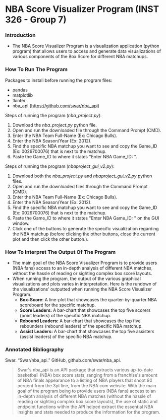 # NBA Score Visualizer Program (INST 326 - Group 7)

### Introduction
- The NBA Score Visualizer Program is a visualization application (python program) that allows users to access and generate data visualizations of various components of the Box Score for different NBA matchups. 

### How To Run The Program

Packages to install before running the program files:
- pandas
- matplotlib
- tkinter
- nba_api (https://github.com/swar/nba_api)

Steps of running the program (_nba_project.py_):
1. Download the _nba_project.py_ python file.
2. Open and run the downloaded file through the Command Prompt (CMD). 
3. Enter the NBA Team Full-Name (Ex: Chicago Bulls).
4. Enter the NBA Season/Year (Ex: 2012).
5. Find the specific NBA matchup you want to see and copy the Game_ID (Ex: 0029700076) that is next to the matchup.
6. Paste the Game_ID to where it states "Enter NBA Game_ID: ".

Steps of running the program (_nbaproject_gui_v2.py_):
1. Download both the _nba_project.py_ and _nbaproject_gui_v2.py_ python files.
2. Open and run the downloaded files through the Command Prompt (CMD).
3. Enter the NBA Team Full-Name (Ex: Chicago Bulls).
4. Enter the NBA Season/Year (Ex: 2012).
5. Find the specific NBA matchup you want to see and copy the Game_ID (Ex: 0029700076) that is next to the matchup.
6. Paste the Game_ID to where it states "Enter NBA Game_ID: " on the GUI window.
7. Click one of the buttons to generate the specific visualization regarding the NBA matchup (before clicking the other buttons, close the current plot and then click the other button.). 

### How To Interpret The Output Of The Program

- The main goal of the NBA Score Visualizer Program is to provide users (NBA fans) access to an in-depth analysis of different NBA matches, without the hassle of reading or sighting complex box score layouts.
- When running the program, the output of the various graphical visualizations and plots varies in interpretation. Here is the rundown of the visualizations' outputted when running the NBA Score Visualizer Program.
  - __Box-Score:__ A line-plot that showcases the quarter-by-quarter NBA scoreboard for the specific matchup.
  - __Score Leaders:__ A bar-chart that showcases the top five scorers (point leaders) of the specific NBA matchup.
  - __Rebound Leaders:__ A bar-chart that showcases the top five rebounders (rebound leaders) of the specific NBA matchup.
  - __Assist Leaders:__ A bar-chart that showcases the top five assisters (assist leaders) of the specific NBA matchup.

### Annotated Bibliography

Swar. “Swar/nba_api.” GitHub, github.com/swar/nba_api. 
  
> Swar's nba_api is an API package that extracts various up-to-date basketball (NBA) box score stats, ranging from a franchise's amount of NBA finals appearance to a listing of NBA players that shoot 90 percent from the 3pt line, from the NBA.com website. With the main goal of the program being to provide users (NBA fans) access to an in-depth analysis of different NBA matches (without the hassle of reading or sighting complex box score layouts), the use of static and endpoint functions within the API helped extract the essential NBA insights and stats needed to produce the information for the program.
